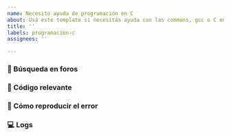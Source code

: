 ```yaml
---
name: Necesito ayuda de programación en C
about: Usá este template si necesitás ayuda con las commons, gcc o C en general.
title: ''
labels: programacion-c
assignees: ''

---
```


<!--
Contanos cuál es el contexto de tu duda o problema, cuál es el comportamiento que esperabas y el que obtuviste. No olvides buscar primero en el buscador de issues por si la duda ya fue resuelta antes. Si no se resuelve pero creés que el issue está relacionado, podés citarlo con un #.
-->

### 🔎 Búsqueda en foros
<!--
Contanos si investigaste sobre el tema en Google o en foros, y si encontraste algún post que sea de utilidad para darnos más contexto sobre el problema.
-->

### 📝 Código relevante
<!--
No subas capturas de pantalla, copiá el código relevante a tu problema y pegalo acá. Podés darle formato código con (Ctrl + 'e').
-->
### 🐛 Cómo reproducir el error
<!--
De ser necesario, explica los pasos a seguir para reproducir el error.
-->

### 💻 Logs
<!--
Si lo corriste con Valgrind, por consola o debugger y obtuviste un error, no subas capturas de pantalla, copiá el texto y pegalo acá. Podés darle formato código con (Ctrl + 'e'). Si el output es muy extenso, sentite libre de adjuntar un archivo de texto en su lugar.
-->
